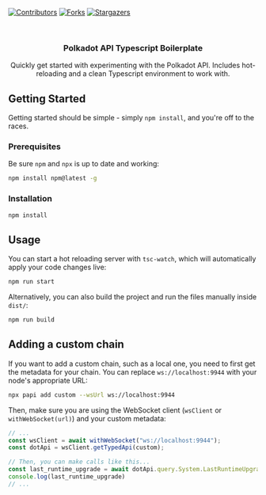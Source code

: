 <!-- Improved compatibility of back to top link: See: https://github.com/othneildrew/Best-README-Template/pull/73 -->
<a id="readme-top"></a>
<!--
*** Thanks for checking out the Best-README-Template. If you have a suggestion
*** that would make this better, please fork the repo and create a pull request
*** or simply open an issue with the tag "enhancement".
*** Don't forget to give the project a star!
*** Thanks again! Now go create something AMAZING! :D
-->



<!-- PROJECT SHIELDS -->
<!--
*** I'm using markdown "reference style" links for readability.
*** Reference links are enclosed in brackets [ ] instead of parentheses ( ).
*** See the bottom of this document for the declaration of the reference variables
*** for contributors-url, forks-url, etc. This is an optional, concise syntax you may use.
*** https://www.markdownguide.org/basic-syntax/#reference-style-links
-->
[![Contributors][contributors-shield]][contributors-url]
[![Forks][forks-shield]][forks-url]
[![Stargazers][stars-shield]][stars-url]

<!-- PROJECT LOGO -->
<br />
<div align="center">

<h3 align="center">Polkadot API Typescript Boilerplate</h3>

  <p align="center">
    Quickly get started with experimenting with the Polkadot API.  Includes hot-reloading and a clean Typescript environment to work with.
    <br />
  </p>
</div>

<!-- GETTING STARTED -->
## Getting Started

Getting started should be simple - simply `npm install`, and you're off to the races.

### Prerequisites


Be sure `npm` and `npx` is up to date and working:

```sh
npm install npm@latest -g
```

### Installation

```sh
npm install
```

<!-- USAGE EXAMPLES -->
## Usage

You can start a hot reloading server with `tsc-watch`, which will automatically apply your code changes live:

```sh
npm run start
```

Alternatively, you can also build the project and run the files manually inside `dist/`:

```sh
npm run build
```

## Adding a custom chain

If you want to add a custom chain, such as a local one, you need to first get the metadata for your chain. You can replace `ws://localhost:9944` with your node's appropriate URL:

```sh
npx papi add custom --wsUrl ws://localhost:9944
```

Then, make sure you are using the WebSocket client (`wsClient` or `withWebSocket(url)`) and your custom metadata:

```ts
// ...
const wsClient = await withWebSocket("ws://localhost:9944");
const dotApi = wsClient.getTypedApi(custom);

// Then, you can make calls like this...
const last_runtime_upgrade = await dotApi.query.System.LastRuntimeUpgrade.getValue();
console.log(last_runtime_upgrade)
// ...
```

<!-- MARKDOWN LINKS & IMAGES -->
<!-- https://www.markdownguide.org/basic-syntax/#reference-style-links -->
[contributors-shield]: https://img.shields.io/github/contributors/CrackTheCode016/polkadot-api-ts-boilerplate.svg?style=for-the-badge
[contributors-url]: https://github.com/CrackTheCode016/polkadot-api-ts-boilerplate/graphs/contributors
[forks-shield]: https://img.shields.io/github/forks/CrackTheCode016/polkadot-api-ts-boilerplate.svg?style=for-the-badge
[forks-url]: https://github.com/CrackTheCode016/polkadot-api-ts-boilerplate/network/members
[stars-shield]: https://img.shields.io/github/stars/CrackTheCode016/polkadot-api-ts-boilerplate.svg?style=for-the-badge
[stars-url]: https://github.com/CrackTheCode016/polkadot-api-ts-boilerplate/stargazers
[issues-shield]: https://img.shields.io/github/issues/CrackTheCode016/polkadot-api-ts-boilerplate.svg?style=for-the-badge
[issues-url]: https://github.com/CrackTheCode016/polkadot-api-ts-boilerplate/issues
[license-shield]: https://img.shields.io/github/license/CrackTheCode016/polkadot-api-ts-boilerplate.svg?style=for-the-badge
[license-url]: https://github.com/CrackTheCode016/polkadot-api-ts-boilerplate/blob/master/LICENSE.txt
[linkedin-shield]: https://img.shields.io/badge/-LinkedIn-black.svg?style=for-the-badge&logo=linkedin&colorB=555
[linkedin-url]: https://linkedin.com/in/linkedin_username
[product-screenshot]: images/screenshot.png
[Next.js]: https://img.shields.io/badge/next.js-000000?style=for-the-badge&logo=nextdotjs&logoColor=white
[Next-url]: https://nextjs.org/
[React.js]: https://img.shields.io/badge/React-20232A?style=for-the-badge&logo=react&logoColor=61DAFB
[React-url]: https://reactjs.org/
[Vue.js]: https://img.shields.io/badge/Vue.js-35495E?style=for-the-badge&logo=vuedotjs&logoColor=4FC08D
[Vue-url]: https://vuejs.org/
[Angular.io]: https://img.shields.io/badge/Angular-DD0031?style=for-the-badge&logo=angular&logoColor=white
[Angular-url]: https://angular.io/
[Svelte.dev]: https://img.shields.io/badge/Svelte-4A4A55?style=for-the-badge&logo=svelte&logoColor=FF3E00
[Svelte-url]: https://svelte.dev/
[Laravel.com]: https://img.shields.io/badge/Laravel-FF2D20?style=for-the-badge&logo=laravel&logoColor=white
[Laravel-url]: https://laravel.com
[Bootstrap.com]: https://img.shields.io/badge/Bootstrap-563D7C?style=for-the-badge&logo=bootstrap&logoColor=white
[Bootstrap-url]: https://getbootstrap.com
[JQuery.com]: https://img.shields.io/badge/jQuery-0769AD?style=for-the-badge&logo=jquery&logoColor=white
[JQuery-url]: https://jquery.com 